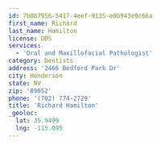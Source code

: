 ```yaml
---
id: 7b0b7956-5417-4eef-9135-e0b943e9c66a
first_name: Richard
last_name: Hamilton
license: DDS
services:
  - 'Oral and Maxillofacial Pathologist'
category: Dentists
address: '2466 Bedford Park Dr'
city: Henderson
state: NV
zip: '89052'
phone: '(702) 774-2729'
title: 'Richard Hamilton'
_geoloc:
  lat: 35.9499
  lng: -115.095
---
```

